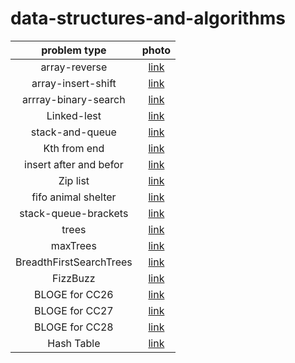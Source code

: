 # data-structures-and-algorithms



| problem type | photo |
| :---: | :---: |
|array-reverse | [link](array-reverse.png/reverse-array.png) |
| array-insert-shift | [link](array-insert-shift/array-insert--shift.png) |
| arrray-binary-search | [link](arrray-binary-search/binary-search.png) |
| Linked-lest | [link](https://github.com/basharalmhairat/data-structures-and-algorithms/tree/main/Linking) |
|stack-and-queue|[link](https://github.com/basharalmhairat/data-structures-and-algorithms/tree/main/stack-and-queue)|
| Kth from end | [link](https://github.com/basharalmhairat/data-structures-and-algorithms/tree/main/Linking) |
| insert after and befor | [link](https://github.com/basharalmhairat/data-structures-and-algorithms/tree/main/Linking) |
| Zip list | [link](https://github.com/basharalmhairat/data-structures-and-algorithms/tree/main/Linking) |
|fifo animal shelter|[link](https://github.com/basharalmhairat/data-structures-and-algorithms/tree/main/stack-and-queue/app/src/main/java/stack/and/queue/animalShelter)|
|stack-queue-brackets|[link](https://github.com/basharalmhairat/data-structures-and-algorithms/tree/main/stack-and-queue/app/src/main/java/stack/and/queue/brackets)|
|trees|[link](https://github.com/basharalmhairat/data-structures-and-algorithms/tree/main/trees)|
|maxTrees|[link](https://github.com/basharalmhairat/data-structures-and-algorithms/tree/main/trees)|
|BreadthFirstSearchTrees|[link](https://github.com/basharalmhairat/data-structures-and-algorithms/tree/main/trees)|
|FizzBuzz|[link](https://github.com/basharalmhairat/data-structures-and-algorithms/blob/main/trees/app/src/main/java/trees/fizzBuzz/FizzBuzz.java)|
|BLOGE for CC26|[link](https://github.com/basharalmhairat/data-structures-and-algorithms/tree/main/blogsMD/app/src/main/java/blogsMD/labe26)|
|BLOGE for CC27|[link](https://github.com/basharalmhairat/data-structures-and-algorithms/tree/main/blogsMD/app/src/main/java/blogsMD/labe27)|
|BLOGE for CC28|[link](https://github.com/basharalmhairat/data-structures-and-algorithms/tree/main/blogsMD/app/src/main/java/blogsMD/labe28)|
|Hash Table|[link](https://github.com/basharalmhairat/data-structures-and-algorithms/tree/main/HashTables)|
